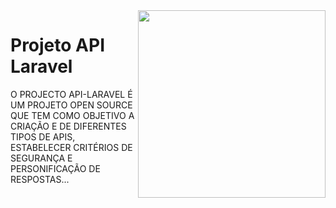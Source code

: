 <img src="img/apiFoto.png" align="right" width="300">

# Projeto API Laravel

O PROJECTO API-LARAVEL É UM PROJETO OPEN SOURCE QUE TEM COMO OBJETIVO A CRIAÇÃO E DE DIFERENTES TIPOS DE APIS, ESTABELECER CRITÉRIOS DE SEGURANÇA E PERSONIFICAÇÃO DE RESPOSTAS... 
